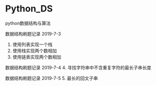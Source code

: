 # Python_DS
python数据结构与算法

数据结构刷题记录 2019-7-3
1. 使用列表实现一个栈
2. 使用栈实现两个数相加
3. 使用链表实现两个数相加


数据结构刷题记录 2019-7-4
4. 寻找字符串中不含重复字符的最长子串长度

数据结构刷题记录 2019-7-5
5. 最长的回文子串
